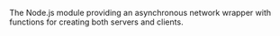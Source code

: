 The Node.js module providing an asynchronous network wrapper with functions for creating both servers and clients.